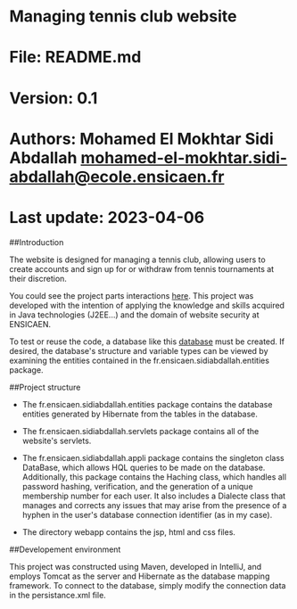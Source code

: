 # Managing tennis club website

#

# File: README.md

# Version: 0.1

# Authors: Mohamed El Mokhtar Sidi Abdallah <mohamed-el-mokhtar.sidi-abdallah@ecole.ensicaen.fr>
#
# Last update: 2023-04-06


##Introduction

The website is designed for managing a tennis club, allowing users to create accounts and sign up for or withdraw from tennis tournaments at their discretion.

You could see the project parts interactions [here](/src/resources/structure.png). 
This project was developed with the intention of applying the knowledge and skills acquired in Java technologies (J2EE...) and the domain of website security at ENSICAEN.

To test or reuse the code, a database like this [database](/src/resources/BDD.png) must be created. If desired, the database's structure and variable types can be viewed by examining the entities contained in the fr.ensicaen.sidiabdallah.entities package.

##Project structure

- The fr.ensicaen.sidiabdallah.entities package contains the database entities generated by Hibernate from the tables in the database.

- The fr.ensicaen.sidiabdallah.servlets package contains all of the website's servlets.

- The fr.ensicaen.sidiabdallah.appli package contains the singleton class DataBase, which allows HQL queries to be made on the database. Additionally, this package contains the Haching class, which handles all password hashing, verification, and the generation of a unique membership number for each user. It also includes a Dialecte class that manages and corrects any issues that may arise from the presence of a hyphen in the user's database connection identifier (as in my case).
- The directory webapp contains the jsp, html and css files.


##Developement environment

This project was constructed using Maven, developed in IntelliJ, and employs Tomcat as the server and Hibernate as the database mapping framework.
To connect to the database, simply modify the connection data in the persistance.xml file.






